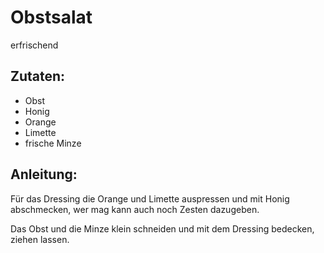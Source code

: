 Obstsalat
===
erfrischend

Zutaten:
---
-   Obst
-   Honig
-   Orange
-   Limette
- frische  Minze

Anleitung:
---
Für das Dressing die Orange und Limette auspressen und mit Honig abschmecken, wer mag kann auch noch Zesten dazugeben.

Das Obst und die Minze klein schneiden und mit dem Dressing bedecken, ziehen lassen.